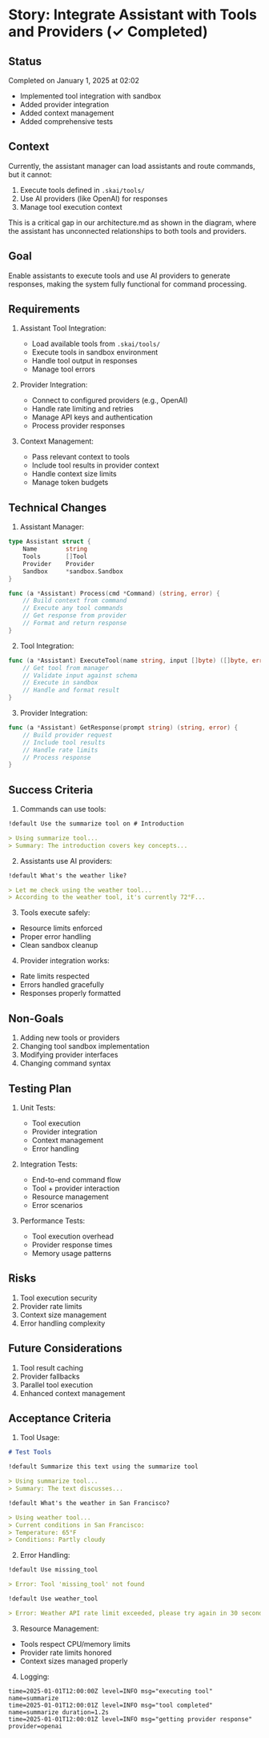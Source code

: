 # Story: Integrate Assistant with Tools and Providers (✓ Completed)

## Status
Completed on January 1, 2025 at 02:02
- Implemented tool integration with sandbox
- Added provider integration
- Added context management
- Added comprehensive tests

## Context

Currently, the assistant manager can load assistants and route commands, but it cannot:

1. Execute tools defined in `.skai/tools/`
2. Use AI providers (like OpenAI) for responses
3. Manage tool execution context

This is a critical gap in our architecture.md as shown in the diagram, where the assistant has unconnected relationships to both tools and providers.

## Goal

Enable assistants to execute tools and use AI providers to generate responses, making the system fully functional for command processing.

## Requirements

1. Assistant Tool Integration:

   - Load available tools from `.skai/tools/`
   - Execute tools in sandbox environment
   - Handle tool output in responses
   - Manage tool errors

2. Provider Integration:

   - Connect to configured providers (e.g., OpenAI)
   - Handle rate limiting and retries
   - Manage API keys and authentication
   - Process provider responses

3. Context Management:
   - Pass relevant context to tools
   - Include tool results in provider context
   - Handle context size limits
   - Manage token budgets

## Technical Changes

1. Assistant Manager:

```go
type Assistant struct {
    Name        string
    Tools       []Tool
    Provider    Provider
    Sandbox     *sandbox.Sandbox
}

func (a *Assistant) Process(cmd *Command) (string, error) {
    // Build context from command
    // Execute any tool commands
    // Get response from provider
    // Format and return response
}
```

2. Tool Integration:

```go
func (a *Assistant) ExecuteTool(name string, input []byte) ([]byte, error) {
    // Get tool from manager
    // Validate input against schema
    // Execute in sandbox
    // Handle and format result
}
```

3. Provider Integration:

```go
func (a *Assistant) GetResponse(prompt string) (string, error) {
    // Build provider request
    // Include tool results
    // Handle rate limits
    // Process response
}
```

## Success Criteria

1. Commands can use tools:

```markdown
!default Use the summarize tool on # Introduction

> Using summarize tool...
> Summary: The introduction covers key concepts...
```

2. Assistants use AI providers:

```markdown
!default What's the weather like?

> Let me check using the weather tool...
> According to the weather tool, it's currently 72°F...
```

3. Tools execute safely:

- Resource limits enforced
- Proper error handling
- Clean sandbox cleanup

4. Provider integration works:

- Rate limits respected
- Errors handled gracefully
- Responses properly formatted

## Non-Goals

1. Adding new tools or providers
2. Changing tool sandbox implementation
3. Modifying provider interfaces
4. Changing command syntax

## Testing Plan

1. Unit Tests:

   - Tool execution
   - Provider integration
   - Context management
   - Error handling

2. Integration Tests:

   - End-to-end command flow
   - Tool + provider interaction
   - Resource management
   - Error scenarios

3. Performance Tests:
   - Tool execution overhead
   - Provider response times
   - Memory usage patterns

## Risks

1. Tool execution security
2. Provider rate limits
3. Context size management
4. Error handling complexity

## Future Considerations

1. Tool result caching
2. Provider fallbacks
3. Parallel tool execution
4. Enhanced context management

## Acceptance Criteria

1. Tool Usage:

```markdown
# Test Tools

!default Summarize this text using the summarize tool

> Using summarize tool...
> Summary: The text discusses...

!default What's the weather in San Francisco?

> Using weather tool...
> Current conditions in San Francisco:
> Temperature: 65°F
> Conditions: Partly cloudy
```

2. Error Handling:

```markdown
!default Use missing_tool

> Error: Tool 'missing_tool' not found

!default Use weather_tool

> Error: Weather API rate limit exceeded, please try again in 30 seconds
```

3. Resource Management:

- Tools respect CPU/memory limits
- Provider rate limits honored
- Context sizes managed properly

4. Logging:

```
time=2025-01-01T12:00:00Z level=INFO msg="executing tool" name=summarize
time=2025-01-01T12:00:01Z level=INFO msg="tool completed" name=summarize duration=1.2s
time=2025-01-01T12:00:01Z level=INFO msg="getting provider response" provider=openai
```
